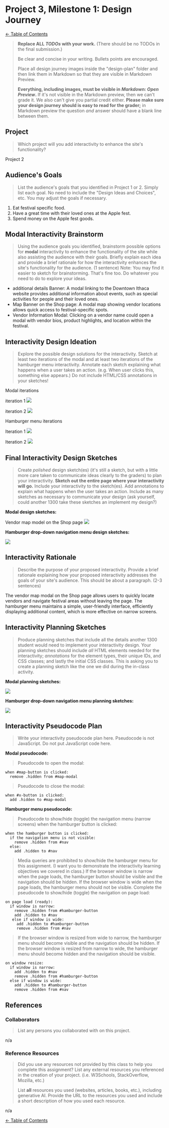 # Project 3, Milestone 1: Design Journey

[← Table of Contents](design-journey.md)


> **Replace ALL _TODOs_ with your work.** (There should be no TODOs in the final submission.)
>
> Be clear and concise in your writing. Bullets points are encouraged.
>
> Place all design journey images inside the "design-plan" folder and then link them in Markdown so that they are visible in Markdown Preview.
>
> **Everything, including images, must be visible in _Markdown: Open Preview_.** If it's not visible in the Markdown preview, then we can't grade it. We also can't give you partial credit either. **Please make sure your design journey should is easy to read for the grader;** in Markdown preview the question _and_ answer should have a blank line between them.


## Project
> Which project will you add interactivity to enhance the site's functionality?

Project 2


## Audience's Goals
> List the audience's goals that you identified in Project 1 or 2.
> Simply list each goal. No need to include the "Design Ideas and Choices", etc.
> You may adjust the goals if necessary.

1. Eat festival specific food.
2. Have a great time with their loved ones at the Apple fest.
3. Spend money on the Apple fest goods.


## Modal Interactivity Brainstorm
> Using the audience goals you identified, brainstorm possible options for **modal** interactivity to enhance the functionality of the site while also assisting the audience with their goals.
> Briefly explain each idea and provide a brief rationale for how the interactivity enhances the site's functionality for the audience. (1 sentence)
> Note: You may find it easier to sketch for brainstorming. That's fine too. Do whatever you need to do to explore your ideas.

- additional details Banner: A modal linking to the Downtown Ithaca website provides additional information about events, such as special activities for people and their loved ones.
- Map Banner on the Shop page: A modal map showing vendor locations allows quick access to festival-specific spots.
- Vendor Information Modal: Clicking on a vendor name could open a modal with vendor bios, product highlights, and location within the festival.


## Interactivity Design Ideation
> Explore the possible design solutions for the interactivity.
> Sketch at least two iterations of the modal and at least two iterations of the hamburger menu interactivity.
> Annotate each sketch explaining what happens when a user takes an action. (e.g. When user clicks this, something else appears.)
> Do not include HTML/CSS annotations in your sketches!

Modal iterations

iteration 1
![](modaliteration1.jpg)

iteration 2
![](modaliteration2.jpg)

Hamburger menu iterations

Iteration 1
![](hamburgeriteration1.jpg)

Iteration 2
![](hamburgeriteration2.jpg)



## Final Interactivity Design Sketches
> Create _polished_ design sketch(es) (it's still a sketch, but with a little more care taken to communicate ideas clearly to the graders) to plan your interactivity.
> **Sketch out the entire page where your interactivity will go.**
> Include your interactivity to the sketch(es).
> Add annotations to explain what happens when the user takes an action.
> Include as many sketches as necessary to communicate your design (ask yourself, could another 1300 take these sketches an implement my design?)

**Modal design sketches:**

Vendor map model on the Shop page
![](modalfinalsketch.jpg)

**Hamburger drop-down navigation menu design sketches:**

![](hamburgerfinal.jpg)


## Interactivity Rationale
> Describe the purpose of your proposed interactivity.
> Provide a brief rationale explaining how your proposed interactivity addresses the goals of your site's audience.
> This should be about a paragraph. (2-3 sentences)

The vendor map modal on the Shop page allows users to quickly locate vendors and navigate festival areas without leaving the page. The hamburger menu maintains a simple, user-friendly interface, efficiently displaying additional content, which is more effective on narrow screens.


## Interactivity Planning Sketches
> Produce planning sketches that include all the details another 1300 student would need to implement your interactivity design.
> Your planning sketches should include _all_ HTML elements needed for the interactivity; _annotations_ for the element types, their unique IDs, and CSS classes; and lastly the initial CSS classes.
> This is asking you to create a planning sketch like the one we did during the in-class activity.

**Modal planning sketches:**

![](modalplanningsketch.jpg)

**Hamburger drop-down navigation menu planning sketches:**

![](hamburgermenuplanningsketch.jpg)


## Interactivity Pseudocode Plan
> Write your interactivity pseudocode plan here.
> Pseudocode is not JavaScript. Do not put JavaScript code here.

**Modal pseudocode:**

> Pseudocode to open the modal:

```
when #map-button is clicked:
  remove .hidden from #map-modal
```

> Pseudocode to close the modal:

```
when #x-button is clicked:
  add .hidden to #map-modal
```

**Hamburger menu pseudocode:**

> Pseudocode to show/hide (toggle) the navigation menu (narrow screens) when the hamburger button is clicked:

```
when the hamburger button is clicked:
  if the navigation menu is not visible:
    remove .hidden from #nav
  else:
    add .hidden to #nav
```

> Media queries are prohibited to show/hide the hamburger menu for this assignment.
> (I want you to demonstrate the interactivity learning objectives we covered in class.)
> If the browser window is narrow when the page loads, the hamburger button should be visible and the navigation should be hidden.
> If the browser window is wide when the page loads, the hamburger menu should not be visible.
> Complete the pseudocode to show/hide (toggle) the navigation on page load:

```
on page load (ready):
  if window is narrow:
    remove .hidden from #hamburger-button
    add .hidden to #nav
   else if window is wide:
     add .hidden to #hamburger-button
     remove .hidden from #nav
```

> If the browser window is resized from wide to narrow, the hamburger menu should become visible and the navigation should be hidden.
> If the browser window is resized from narrow to wide, the hamburger menu should become hidden and the navigation should be visible.

```
on window resize:
  if window is narrow:
    add .hidden to #nav
    remove .hidden from #hamburger-button
  else if window is wide:
    add .hidden to #hamburger-button
    remove .hidden from #nav
```


## References

### Collaborators
> List any persons you collaborated with on this project.

n/a


### Reference Resources
> Did you use any resources not provided by this class to help you complete this assignment?
> List any external resources you referenced in the creation of your project. (i.e. W3Schools, StackOverflow, Mozilla, etc.)
>
> List **all** resources you used (websites, articles, books, etc.), including generative AI.
> Provide the URL to the resources you used and include a short description of how you used each resource.

n/a


[← Table of Contents](design-journey.md)
